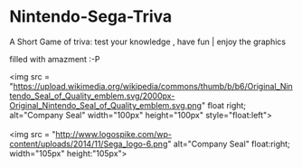 # Nintendo-Sega-Triva

A Short Game of triva: test your knowledge , have fun | enjoy the graphics

filled with amazment :-P

<img src = "https://upload.wikimedia.org/wikipedia/commons/thumb/b/b6/Original_Nintendo_Seal_of_Quality_emblem.svg/2000px-Original_Nintendo_Seal_of_Quality_emblem.svg.png" float right; alt="Company Seal" width="100px" height="100px" style="float:left">
<br> </br>
<img src = "http://www.logospike.com/wp-content/uploads/2014/11/Sega_logo-6.png" alt="Company Seal" float:right; width="105px" height:"105px">
